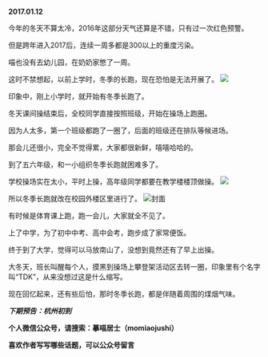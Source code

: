 
          
**2017.01.12**

今年的冬天不算太冷，2016年这部分天气还算是不错，只有过一次红色预警。

但是跨年进入2017后，连续一周多都是300以上的重度污染。

喵也没有去幼儿园，在奶奶家憋了一周。

这时不禁想起，以前上学时，冬季的长跑，现在恐怕是无法开展了。
![](http://wx3.sinaimg.cn/large/627d9660ly1fbolpdc8i6j20rs0ku413.jpg)


印象中，刚上小学时，就开始有冬季长跑了。

冬天课间操结束后，全校同学直接按照班级，开始在操场上跑圈。

因为人太多，第一个班级都跑了一圈了，后面的班级还在排队等候进场。

那会儿还很小，完全不觉得累，大家都很新鲜，嘻嘻哈哈的。

到了五六年级，和一小组织冬季长跑就困难多了。

学校操场实在太小，平时上操，高年级同学都要在教学楼楼顶做操。
![](http://wx3.sinaimg.cn/large/627d9660ly1fbolpd76phj20yg0pugqv.jpg)


所以冬季长跑就改在校园外楼区里进行了。
![](http://wx3.sinaimg.cn/large/627d9660ly1fbolpdfry5j20yg0pu7b0.jpg)封面


有时候是体育课上跑，跑一会儿，大家就全不见了。

上了中学，为了初中中考、高中会考，跑步成了家常便饭。

终于到了大学，觉得可以马放南山了，没想到竟然还有了早上出操。

大冬天，班长叫醒每个人，摸黑到操场上攀登架活动区去转一圈，印象里有个名字叫“TDK”，从来没想过这是什么缩写。

现在回忆起来，还有些后怕，那时冬季长跑，都是伴随着周围的煤烟气味。


***下期预告：杭州初到***


**个人微信公众号，请搜索：摹喵居士（momiaojushi）**

**喜欢作者写写哪些话题，可以公众号留言**

        